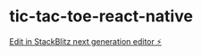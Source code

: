 # tic-tac-toe-react-native

[Edit in StackBlitz next generation editor ⚡️](https://stackblitz.com/~/github.com/arsh342/tic-tac-toe-react-native)